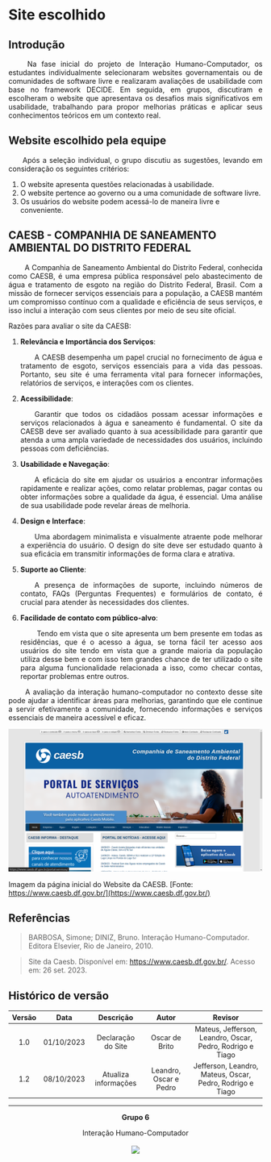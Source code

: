 # Site escolhido

## Introdução
<p align="justify">&emsp;&emsp; Na fase inicial do projeto de Interação Humano-Computador, os estudantes individualmente selecionaram websites governamentais ou de comunidades de software livre e realizaram avaliações de usabilidade com base no framework DECIDE. Em seguida, em grupos, discutiram e escolheram o website que apresentava os desafios mais significativos em usabilidade, trabalhando para propor melhorias práticas e aplicar seus conhecimentos teóricos em um contexto real.</p>

## Website escolhido pela equipe
<p align="justify">&emsp;&emsp;Após a seleção individual, o grupo discutiu as sugestões, levando em consideração os seguintes critérios:</p>

1. O website apresenta questões relacionadas à usabilidade.
2. O website pertence ao governo ou a uma comunidade de software livre.
3. Os usuários do website podem acessá-lo de maneira livre e conveniente.

## CAESB - COMPANHIA DE SANEAMENTO AMBIENTAL DO DISTRITO FEDERAL

<p align="justify">&emsp;&emsp; A Companhia de Saneamento Ambiental do Distrito Federal, conhecida como CAESB, é uma empresa pública responsável pelo abastecimento de água e tratamento de esgoto na região do Distrito Federal, Brasil. Com a missão de fornecer serviços essenciais para a população, a CAESB mantém um compromisso contínuo com a qualidade e eficiência de seus serviços, e isso inclui a interação com seus clientes por meio de seu site oficial.</p>

Razões para avaliar o site da CAESB:

1. **Relevância e Importância dos Serviços**: <p align="justify">&emsp;&emsp;A CAESB desempenha um papel crucial no fornecimento de água e tratamento de esgoto, serviços essenciais para a vida das pessoas. Portanto, seu site é uma ferramenta vital para fornecer informações, relatórios de serviços, e interações com os clientes.</p>

2. **Acessibilidade**: <p align="justify">&emsp;&emsp;Garantir que todos os cidadãos possam acessar informações e serviços relacionados à água e saneamento é fundamental. O site da CAESB deve ser avaliado quanto à sua acessibilidade para garantir que atenda a uma ampla variedade de necessidades dos usuários, incluindo pessoas com deficiências.</p>

3. **Usabilidade e Navegação**: <p align="justify">&emsp;&emsp;A eficácia do site em ajudar os usuários a encontrar informações rapidamente e realizar ações, como relatar problemas, pagar contas ou obter informações sobre a qualidade da água, é essencial. Uma análise de sua usabilidade pode revelar áreas de melhoria.</p>

4. **Design e Interface**: <p align="justify">&emsp;&emsp;Uma abordagem minimalista e visualmente atraente pode melhorar a experiência do usuário. O design do site deve ser estudado quanto à sua eficácia em transmitir informações de forma clara e atrativa.</p>

5. **Suporte ao Cliente**: <p align="justify">&emsp;&emsp;A presença de informações de suporte, incluindo números de contato, FAQs (Perguntas Frequentes) e formulários de contato, é crucial para atender às necessidades dos clientes.</p>

6. **Facilidade de contato com público-alvo**: <p align="justify">&emsp;&emsp; Tendo em vista que o site apresenta um bem presente em todas as residências, que é o acesso a água, se torna fácil ter acesso aos usuários do site tendo em vista que a grande maioria da população utiliza desse bem e com isso tem grandes chance de ter utilizado o site para alguma funcionalidade relacionada a isso, como checar contas, reportar problemas entre outros.</p>

<p align="justify">&emsp;&emsp;  A avaliação da interação humano-computador no contexto desse site pode ajudar a identificar áreas para melhorias, garantindo que ele continue a servir efetivamente a comunidade, fornecendo informações e serviços essenciais de maneira acessível e eficaz.</p>

![Alt text](image.png)

Imagem da página inicial do Website da CAESB. [Fonte: https://www.caesb.df.gov.br/](https://www.caesb.df.gov.br/)



## Referências

> BARBOSA, Simone; DINIZ, Bruno. Interação Humano-Computador. Editora Elsevier, Rio de Janeiro, 2010.

> Site da Caesb. Disponível em: <https://www.caesb.df.gov.br/>. Acesso em: 26 set. 2023.


## Histórico de versão


<center>

| Versão |    Data    |      Descrição       |  Autor  | Revisor |
| :----: | :--------: | :------------------: | :-----: | :-----: |
|  1.0   | 01/10/2023 | Declaração do Site  | Oscar de Brito | Mateus, Jefferson, Leandro, Oscar, Pedro, Rodrigo e Tiago  |
| 1.2 | 08/10/2023 | Atualiza informações | Leandro, Oscar e Pedro | Jefferson, Leandro, Mateus, Oscar, Pedro, Rodrigo e Tiago |


</center>



<hr/>
<p align="center"><b>Grupo 6</b></p>
<p align="center">Interação Humano-Computador<br /><br />
<a href="https://fga.unb.br" target="_blank"><img width="230"src="https://4.bp.blogspot.com/-0aa6fAFnSnA/VzICtBQgciI/AAAAAAAARn4/SxVsQPFNeE0fxkCPVgMWbhd5qIEAYCMbwCLcB/s1600/unb-gama.png"></a>
</p>